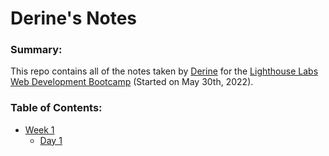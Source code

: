 # Derine's Notes

### Summary:

This repo contains all of the notes taken by [Derine](https://github.com/Enired) for the [Lighthouse Labs Web Development Bootcamp](https://www.lighthouselabs.ca/en/web-development-bootcamp) (Started on May 30th, 2022).

### Table of Contents:

* [Week 1](/week_1/)
  * [Day 1](/week_1/day_1/)